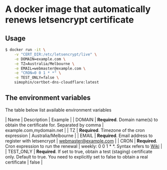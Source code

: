 # A docker image that automatically renews letsencrypt certificate

## Usage

```bash
$ docker run -it \
    -v "CERT_DIR:/etc/letsencrypt/live" \
    -e DOMAIN=example.com \
    -e TZ=Australia/Melbourne \
    -e EMAIL=webmaster@example.com \
    -e "CRON=0 0 1 * *" \
    -e TEST_ONLY=false \
    simophin/certbot-dns-cloudflare:latest
```

## The environment variables

The table below list available environment variables

| Name | Description | Example |
| DOMAIN | **Required**. Domain name(s) to obtain the certificate for. Separated by comma | example.com,mydomain.net |
| TZ | **Required**. Timezone of the cron expression | Australia/Melbourne |
| EMAIL | **Required**. Email address to register with letsencrypt | webmaster@example.com |
| CRON | **Required**. Cron expression to run the renewal | weekly:  0 0 1 * *. Syntax refers to [Wiki](https://en.wikipedia.org/wiki/Cron) |
| TEST_ONLY | **Required**. If set to true, obtain a test (staging) certificate only. Default to true. You need to explicitly set to false to obtain a real certificate | false |